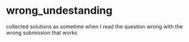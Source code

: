 # wrong_undestanding
collected solutions as sometime when I read the question wrong with the wrong submission that works

